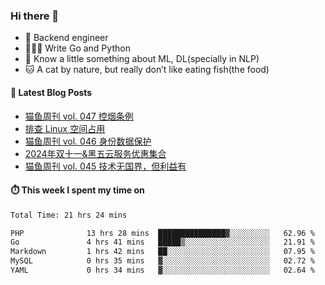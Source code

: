 ### Hi there 👋

- 🔧 Backend engineer
- 👨🏻‍💻 Write Go and Python
- 🔭 Know a little something about ML, DL(specially in NLP)
- 🐱 A cat by nature, but really don’t like eating fish(the food)

#### 📖 Latest Blog Posts
<!-- BLOG-POST-LIST:START -->
- [猫鱼周刊 vol. 047 控烟条例](https://ameow.xyz/archives/weekly-047)
- [排查 Linux 空间占用](https://ameow.xyz/archives/linux-storage-usage-troubleshoot)
- [猫鱼周刊 vol. 046 身份数据保护](https://ameow.xyz/archives/weekly-046)
- [2024年双十一&amp;黑五云服务优惠集合](https://ameow.xyz/archives/2024-double-11-cloud-service-sales)
- [猫鱼周刊 vol. 045 技术无国界，但利益有](https://ameow.xyz/archives/weekly-045)
<!-- BLOG-POST-LIST:END -->

#### ⏱️ This week I spent my time on
<!--START_SECTION:waka-->

```txt
Total Time: 21 hrs 24 mins

PHP              13 hrs 28 mins  ███████████████▓░░░░░░░░░   62.96 %
Go               4 hrs 41 mins   █████▒░░░░░░░░░░░░░░░░░░░   21.91 %
Markdown         1 hrs 42 mins   ██░░░░░░░░░░░░░░░░░░░░░░░   07.95 %
MySQL            0 hrs 35 mins   ▓░░░░░░░░░░░░░░░░░░░░░░░░   02.72 %
YAML             0 hrs 34 mins   ▓░░░░░░░░░░░░░░░░░░░░░░░░   02.64 %
```

<!--END_SECTION:waka-->

<!--
**LeslieLeung/LeslieLeung** is a ✨ _special_ ✨ repository because its `README.md` (this file) appears on your GitHub profile.

Here are some ideas to get you started:

- 🔭 I’m currently working on ...
- 🌱 I’m currently learning ...
- 👯 I’m looking to collaborate on ...
- 🤔 I’m looking for help with ...
- 💬 Ask me about ...
- 📫 How to reach me: ...
- 😄 Pronouns: ...
- ⚡ Fun fact: ...
-->
